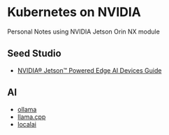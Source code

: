 # Kubernetes on NVIDIA

Personal Notes using NVIDIA Jetson Orin NX module

## Seed Studio
- [NVIDIA® Jetson™ Powered Edge AI Devices Guide](https://wiki.seeedstudio.com/NVIDIA_Jetson/)

## AI
- [ollama](ollama.md)
- [llama.cpp](ollama-cpp.md)
- [localai](localai.md)
